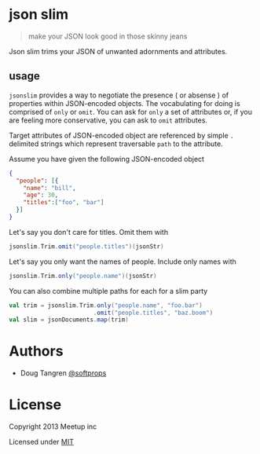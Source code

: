 # json slim

> make your JSON look good in those skinny jeans

Json slim trims your JSON of unwanted adornments and attributes.

## usage

`jsonslim` provides a way to negotiate the presence ( or absense ) of properties within JSON-encoded objects. The vocabulating for doing is comprised of `only` or `omit`. 
You can ask for `only` a set of attributes or, if you are feeling more conservative, you can ask to `omit` attributes.

Target attributes of JSON-encoded object are referenced by simple `.` delimited strings which represent traversable `path` to the attribute.

Assume you have given the following JSON-encoded object

```json
{
  "people": [{
    "name": "bill",
    "age": 30,
    "titles":["foo", "bar"]
  }]
}
```

Let's say you don't care for titles. Omit them with

```scala
jsonslim.Trim.omit("people.titles")(jsonStr)
```

Let's say you only want the names of people. Include only names with

```scala
jsonslim.Trim.only("people.name")(jsonStr)
```

You can also combine multiple paths for each for a slim party

```scala
val trim = jsonslim.Trim.only("people.name", "foo.bar")
                        .omit("people.titles", "baz.boom")
val slim = jsonDocuments.map(trim)
```

# Authors

* Doug Tangren [@softprops](http://github.com/softprops)

# License

Copyright 2013 Meetup inc

Licensed under [MIT](https://github.com/meetup/json-slim/blob/master/LICENSE)